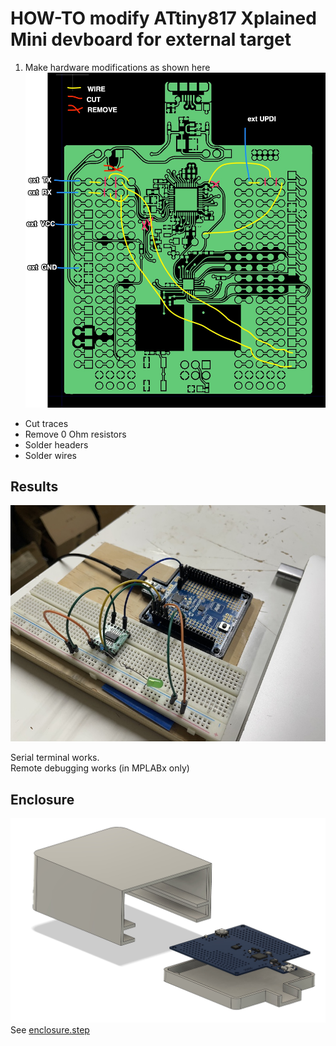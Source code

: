 # HOW-TO modify ATtiny817 Xplained Mini devboard for external target

1. Make hardware modifications as shown here 
![](ATtiny817_Xplained_Mini_modification.jpg)
* Cut traces
* Remove 0 Ohm resistors
* Solder headers
* Solder wires

## Results
![](result.jpg)

Serial terminal works.</br>
Remote debugging works (in MPLABx only)

## Enclosure

![](enclosure.jpg)
See [enclosure.step](enclosure.step)